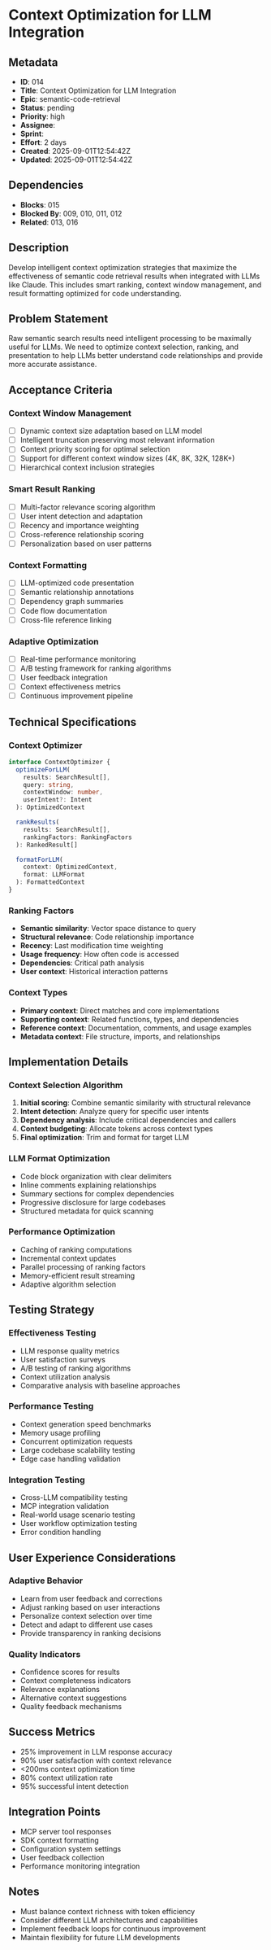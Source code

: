 # Context Optimization for LLM Integration

## Metadata
- **ID**: 014
- **Title**: Context Optimization for LLM Integration
- **Epic**: semantic-code-retrieval
- **Status**: pending
- **Priority**: high
- **Assignee**: 
- **Sprint**: 
- **Effort**: 2 days
- **Created**: 2025-09-01T12:54:42Z
- **Updated**: 2025-09-01T12:54:42Z

## Dependencies
- **Blocks**: 015
- **Blocked By**: 009, 010, 011, 012
- **Related**: 013, 016

## Description
Develop intelligent context optimization strategies that maximize the effectiveness of semantic code retrieval results when integrated with LLMs like Claude. This includes smart ranking, context window management, and result formatting optimized for code understanding.

## Problem Statement
Raw semantic search results need intelligent processing to be maximally useful for LLMs. We need to optimize context selection, ranking, and presentation to help LLMs better understand code relationships and provide more accurate assistance.

## Acceptance Criteria

### Context Window Management
- [ ] Dynamic context size adaptation based on LLM model
- [ ] Intelligent truncation preserving most relevant information
- [ ] Context priority scoring for optimal selection
- [ ] Support for different context window sizes (4K, 8K, 32K, 128K+)
- [ ] Hierarchical context inclusion strategies

### Smart Result Ranking
- [ ] Multi-factor relevance scoring algorithm
- [ ] User intent detection and adaptation
- [ ] Recency and importance weighting
- [ ] Cross-reference relationship scoring
- [ ] Personalization based on user patterns

### Context Formatting
- [ ] LLM-optimized code presentation
- [ ] Semantic relationship annotations
- [ ] Dependency graph summaries
- [ ] Code flow documentation
- [ ] Cross-file reference linking

### Adaptive Optimization
- [ ] Real-time performance monitoring
- [ ] A/B testing framework for ranking algorithms
- [ ] User feedback integration
- [ ] Context effectiveness metrics
- [ ] Continuous improvement pipeline

## Technical Specifications

### Context Optimizer
```typescript
interface ContextOptimizer {
  optimizeForLLM(
    results: SearchResult[],
    query: string,
    contextWindow: number,
    userIntent?: Intent
  ): OptimizedContext

  rankResults(
    results: SearchResult[],
    rankingFactors: RankingFactors
  ): RankedResult[]

  formatForLLM(
    context: OptimizedContext,
    format: LLMFormat
  ): FormattedContext
}
```

### Ranking Factors
- **Semantic similarity**: Vector space distance to query
- **Structural relevance**: Code relationship importance
- **Recency**: Last modification time weighting
- **Usage frequency**: How often code is accessed
- **Dependencies**: Critical path analysis
- **User context**: Historical interaction patterns

### Context Types
- **Primary context**: Direct matches and core implementations
- **Supporting context**: Related functions, types, and dependencies
- **Reference context**: Documentation, comments, and usage examples
- **Metadata context**: File structure, imports, and relationships

## Implementation Details

### Context Selection Algorithm
1. **Initial scoring**: Combine semantic similarity with structural relevance
2. **Intent detection**: Analyze query for specific user intents
3. **Dependency analysis**: Include critical dependencies and callers
4. **Context budgeting**: Allocate tokens across context types
5. **Final optimization**: Trim and format for target LLM

### LLM Format Optimization
- Code block organization with clear delimiters
- Inline comments explaining relationships
- Summary sections for complex dependencies
- Progressive disclosure for large codebases
- Structured metadata for quick scanning

### Performance Optimization
- Caching of ranking computations
- Incremental context updates
- Parallel processing of ranking factors
- Memory-efficient result streaming
- Adaptive algorithm selection

## Testing Strategy

### Effectiveness Testing
- LLM response quality metrics
- User satisfaction surveys
- A/B testing of ranking algorithms
- Context utilization analysis
- Comparative analysis with baseline approaches

### Performance Testing
- Context generation speed benchmarks
- Memory usage profiling
- Concurrent optimization requests
- Large codebase scalability testing
- Edge case handling validation

### Integration Testing
- Cross-LLM compatibility testing
- MCP integration validation
- Real-world usage scenario testing
- User workflow optimization testing
- Error condition handling

## User Experience Considerations

### Adaptive Behavior
- Learn from user feedback and corrections
- Adjust ranking based on user interactions
- Personalize context selection over time
- Detect and adapt to different use cases
- Provide transparency in ranking decisions

### Quality Indicators
- Confidence scores for results
- Context completeness indicators
- Relevance explanations
- Alternative context suggestions
- Quality feedback mechanisms

## Success Metrics
- 25% improvement in LLM response accuracy
- 90% user satisfaction with context relevance
- <200ms context optimization time
- 80% context utilization rate
- 95% successful intent detection

## Integration Points
- MCP server tool responses
- SDK context formatting
- Configuration system settings
- User feedback collection
- Performance monitoring integration

## Notes
- Must balance context richness with token efficiency
- Consider different LLM architectures and capabilities
- Implement feedback loops for continuous improvement
- Maintain flexibility for future LLM developments